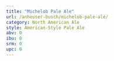 ```yaml
---
title: "Michelob Pale Ale"
url: /anheuser-busch/michelob-pale-ale/
category: North American Ale
style: American-Style Pale Ale
abv: 0
ibu: 0
srm: 0
upc: 0
---
```



